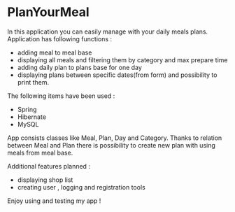 # PlanYourMeal

In this application you can easily manage with your daily meals plans.
Application has following functions :
 - adding meal to meal base
 - displaying all meals and filtering them by category and max prepare time
 - adding daily plan to plans base for one day
 - displaying plans between specific dates(from form) and possibility to print them.

The following items have been used : 
- Spring 
- Hibernate
- MySQL

App consists classes like Meal, Plan, Day and Category. Thanks to relation between Meal and Plan there is possibility to create new plan with using meals from meal base. 

Additional features planned :
- displaying shop list
- creating user , logging and registration tools

Enjoy using and testing my app !
